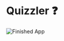 
# Quizzler ❓


![Finished App](https://github.com/londonappbrewery/Images/blob/master/quizzler-demo.gif)




